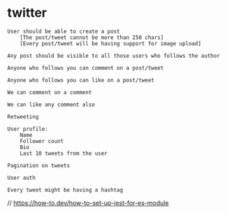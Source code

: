 # twitter


    User should be able to create a post
        [The post/tweet cannot be more than 250 chars]
        [Every post/tweet will be having support for image upload]

    Any post should be visible to all those users who follows the author

    Anyone who follows you can comment on a post/tweet

    Anyone who follows you can like on a post/tweet

    We can comment on a comment

    We can like any comment also

    Retweeting

    User profile:
        Name
        Follower count
        Bio
        Last 10 tweets from the user

    Pagination on tweets

    User auth

    Every tweet might be having a hashtag

// https://how-to.dev/how-to-set-up-jest-for-es-module
